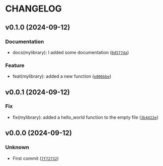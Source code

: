 # CHANGELOG

## v0.1.0 (2024-09-12)

### Documentation

* docs(mylibrary): I added some documentation ([`8d577da`](https://github.com/jfimbett/mylibrary/commit/8d577dad252a704eaf692ab70be6b7ff089ed43f))

### Feature

* feat(mylibrary): added a new function ([`e006bbe`](https://github.com/jfimbett/mylibrary/commit/e006bbeac377bfd4c086435eb393628fc46b72e9))

## v0.0.1 (2024-09-12)

### Fix

* fix(mylibrary): added a hello_world function to the empty file ([`3b4422e`](https://github.com/jfimbett/mylibrary/commit/3b4422e0ab3daa7b966bff246e7ad04f20060fa4))

## v0.0.0 (2024-09-12)

### Unknown

* First commit ([`7f72732`](https://github.com/jfimbett/mylibrary/commit/7f727320ae25e53f34e9405b3a7c088a6ad91c35))
